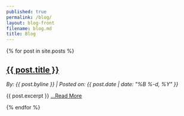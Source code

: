 ```yaml
---
published: true
permalink: /blog/
layout: blog-front
filename: blog.md
title: Blog
---
```


<div class="container">
    <div class="row-fluid">
        <div class="col-md-8 blog">
            {% for post in site.posts %}
            <h2><a href="{{ site.baseurl }}{{ post.url }}">{{ post.title }}</a></h2>
            <cite>By: {{ post.byline }} | Posted on: {{ post.date | date: "%B %-d, %Y" }}</cite>
            <p>{{ post.excerpt }}<span class='read-more'> <a href="{{ site.baseurl }}{{ post.url }}">...Read More</a></p>
            {% endfor %}
        </div>
        <div class="col-md-4 blog-rail">
        </div>
    </div>
</div>